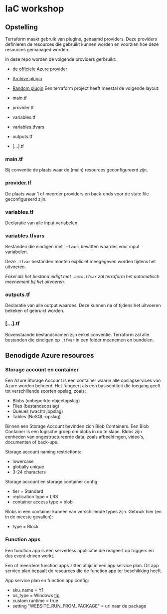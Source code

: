# IaC workshop

## Opstelling

Terraform maakt gebruik van plugins, genaamd providers.
Deze providers definieren de resources die gebruikt kunnen worden en voorzien
hoe deze resources gemanaged worden.

In deze repo worden de volgende providers gerbruikt:

- [de officiele Azure provider](https://registry.terraform.io/providers/hashicorp/azurerm/latest)
- [Archive plugin](https://registry.terraform.io/providers/hashicorp/archive/latest)
- [Random plugin](https://registry.terraform.io/providers/hashicorp/random/latest)
Een terraform project heeft meestal de volgende layout:

- main.tf
- provider.tf
- variables.tf
- variables.tfvars
- outputs.tf
- [...].tf

### main.tf

Bij conventie de plaats waar de (main) resources geconfigureerd zijn.

### provider.tf

De plaats waar 1 of meerder providers en back-ends voor
de state file geconfigureerd zijn.

### variables.tf

Declaratie van alle input variabelen.

### variables.tfvars

Bestanden die eindigen met ```.tfvars``` bevatten waardes voor input variabelen.

Deze ```.tfvar``` bestanden moeten expliciet meegegeven worden tijdens het uitvoeren.

*Enkel als het bestand eidigt met ```.auto.tfvar``` zal terraform
het automatisch meenement bij het uitvoeren.*

### outputs.tf

Declaratie van alle output waardes. Deze kunnen na of
tijdens het uitvoeren bekeken of gebruikt worden.

### [...].tf

Bovenstaande bestandsnamen zijn enkel conventie.
Terraform zal alle bestanden die eindigen op ```.tfvar```
in een folder meenemen en bundelen.

## Benodigde Azure resources

### Storage account en container

Een Azure Storage Account is een container waarin alle
opslagservices van Azure worden beheerd.
Het fungeert als een basisentiteit die
toegang geeft tot verschillende soorten opslag, zoals:

- Blobs (onbeperkte objectopslag)
- Files (bestandsopslag)
- Queues (wachtrijopslag)
- Tables (NoSQL-opslag)

Binnen een Storage Account bevinden zich Blob Containers.
Een Blob Container is een logische groep om blobs in op te slaan.
Blobs zijn eenheden van ongestructureerde data,
zoals afbeeldingen, video's, documenten of back-ups.

Storage account naming restrictions:

- lowercase
- globally unique
- 3-24 characters

Storage account en storage container config:

- tier = Standard
- replication type = LRS
- container access type = blob

Blobs in een container kunnen van verschillende types zijn.
Gebruik hier (en in de meeste gevallen):

- type = Block

### Function apps

Een function app is een serverless applicatie die reageert
op triggers en dus event-driven werkt.

Een of meerdere function apps zitten altijd in een app service plan.
Dit app service plan bepaalt de resources die de function app ter beschikking heeft.

App service plan en function app config:

- sku_name = Y1
- os_type = Windows [tip](https://registry.terraform.io/providers/hashicorp/azurerm/latest/docs/resources/windows_function_app)
- custom runtime = true
- setting "WEBSITE_RUN_FROM_PACKAGE" = url naar de package
